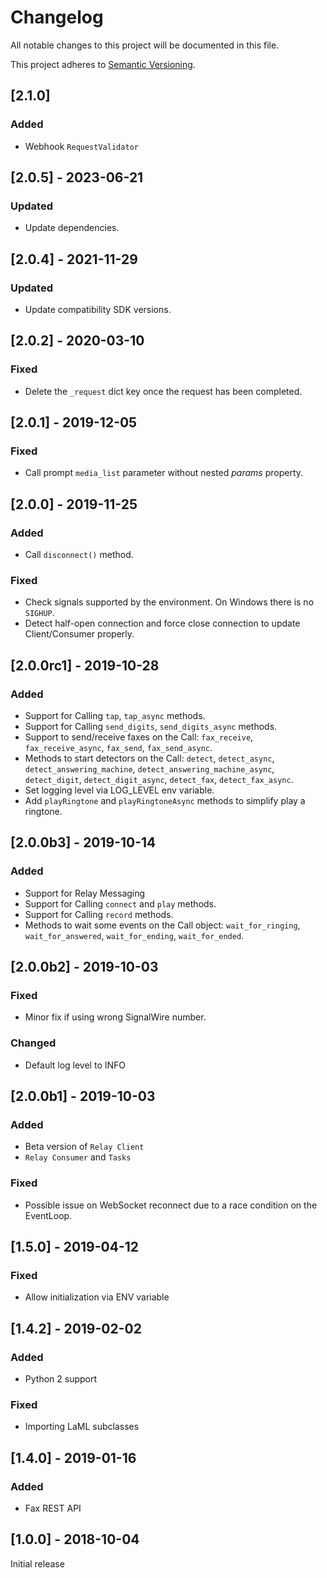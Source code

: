 # Changelog
All notable changes to this project will be documented in this file.

This project adheres to [Semantic Versioning](https://semver.org/spec/v2.0.0.html).

## [2.1.0]
### Added
- Webhook `RequestValidator`

## [2.0.5] - 2023-06-21
### Updated
- Update dependencies.

## [2.0.4] - 2021-11-29
### Updated
- Update compatibility SDK versions.

## [2.0.2] - 2020-03-10
### Fixed
- Delete the `_request` dict key once the request has been completed.

## [2.0.1] - 2019-12-05
### Fixed
- Call prompt `media_list` parameter without nested _params_ property.

## [2.0.0] - 2019-11-25
### Added
- Call `disconnect()` method.

### Fixed
- Check signals supported by the environment. On Windows there is no `SIGHUP`.
- Detect half-open connection and force close connection to update Client/Consumer properly.

## [2.0.0rc1] - 2019-10-28
### Added
- Support for Calling `tap`, `tap_async` methods.
- Support for Calling `send_digits`, `send_digits_async` methods.
- Support to send/receive faxes on the Call: `fax_receive`, `fax_receive_async`, `fax_send`, `fax_send_async`.
- Methods to start detectors on the Call: `detect`, `detect_async`, `detect_answering_machine`, `detect_answering_machine_async`, `detect_digit`, `detect_digit_async`, `detect_fax`, `detect_fax_async`.
- Set logging level via LOG_LEVEL env variable.
- Add `playRingtone` and `playRingtoneAsync` methods to simplify play a ringtone.

## [2.0.0b3] - 2019-10-14
### Added
- Support for Relay Messaging
- Support for Calling `connect` and `play` methods.
- Support for Calling `record` methods.
- Methods to wait some events on the Call object: `wait_for_ringing`, `wait_for_answered`, `wait_for_ending`, `wait_for_ended`.

## [2.0.0b2] - 2019-10-03
### Fixed
- Minor fix if using wrong SignalWire number.

### Changed
- Default log level to INFO

## [2.0.0b1] - 2019-10-03
### Added
- Beta version of `Relay Client`
- `Relay Consumer` and `Tasks`

### Fixed
- Possible issue on WebSocket reconnect due to a race condition on the EventLoop.

## [1.5.0] - 2019-04-12
### Fixed
- Allow initialization via ENV variable

## [1.4.2] - 2019-02-02
### Added
- Python 2 support
### Fixed
- Importing LaML subclasses

## [1.4.0] - 2019-01-16
### Added
- Fax REST API

## [1.0.0] - 2018-10-04

Initial release

<!---
### Added
### Changed
### Removed
### Fixed
### Security
-->
